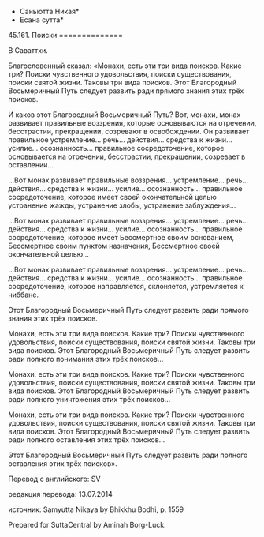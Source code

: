 * Саньютта Никая*
* Есана сутта*

45\.161\. Поиски
\=\=\=\=\=\=\=\=\=\=\=\=\=\=

В Саваттхи\.

Благословенный сказал: «Монахи, есть эти три вида поисков\. Какие три? Поиски чувственного удовольствия, поиски существования, поиски святой жизни\. Таковы три вида поисков\. Этот Благородный Восьмеричный Путь следует развить ради прямого знания этих трёх поисков\.

И каков этот Благородный Восьмеричный Путь? Вот, монахи, монах развивает правильные воззрения, которые основываются на отречении, бесстрастии, прекращении, созревают в освобождении\. Он развивает правильное устремление… речь… действия… средства к жизни… усилие… осознанность… правильное сосредоточение, которое основывается на отречении, бесстрастии, прекращении, созревает в оставлении…

…Вот монах развивает правильные воззрения… устремление… речь… действия… средства к жизни… усилие… осознанность… правильное сосредоточение, которое имеет своей окончательной целью устранение жажды, устранение злобы, устранение заблуждения…

…Вот монах развивает правильные воззрения… устремление… речь… действия… средства к жизни… усилие… осознанность… правильное сосредоточение, которое имеет Бессмертное своим основанием, Бессмертное своим пунктом назначения, Бессмертное своей окончательной целью…

…Вот монах развивает правильные воззрения… устремление… речь… действия… средства к жизни… усилие… осознанность… правильное сосредоточение, которое направляется, склоняется, устремляется к ниббане\.

Этот Благородный Восьмеричный Путь следует развить ради прямого знания этих трёх поисков\.

Монахи, есть эти три вида поисков\. Какие три? Поиски чувственного удовольствия, поиски существования, поиски святой жизни\. Таковы три вида поисков\. Этот Благородный Восьмеричный Путь следует развить ради полного понимания этих трёх поисков…

Монахи, есть эти три вида поисков\. Какие три? Поиски чувственного удовольствия, поиски существования, поиски святой жизни\. Таковы три вида поисков\. Этот Благородный Восьмеричный Путь следует развить ради полного уничтожения этих трёх поисков…

Монахи, есть эти три вида поисков\. Какие три? Поиски чувственного удовольствия, поиски существования, поиски святой жизни\. Таковы три вида поисков\. Этот Благородный Восьмеричный Путь следует развить ради полного оставления этих трёх поисков…

Этот Благородный Восьмеричный Путь следует развить ради полного оставления этих трёх поисков»\.

Перевод с английского: SV

редакция перевода: 13\.07\.2014

источник: Samyutta Nikaya by Bhikkhu Bodhi, p\. 1559

Prepared for SuttaCentral by Aminah Borg\-Luck\.